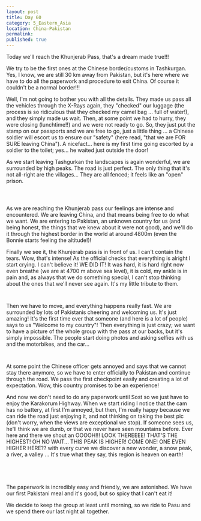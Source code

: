```yaml
---
layout: post
title: Day 60
category: 5_Eastern_Asia
location: China-Pakistan
permalink: 
published: true
---
```


Today we'll reach the Khunjerab Pass, that's a dream made true!!!

We try to be the first ones at the Chinese border/customs in Tashkurgan. Yes, I know, we are still 30 km away from Pakistan, but it's here where we have to do all the paperwork and procedure to exit China. Of course it couldn't be a normal border!!!

Well, I'm not going to bother you with all the details. They made us pass all the vehicles through the X-Rays again, they "checked" our luggage (the process is so ridiculous that they checked my camel bag ... full of water!), and they simply made us wait. Then, at some point we had to hurry, they were closing (lunchtime!!) and we were not ready to go. So, they just put the stamp on our passports and we are free to go, just a little thing ... a Chinese soldier will escort us to ensure our "safety" (here read, "that we are FOR SURE leaving China"). A nicefact... here is my first time going escorted by a soldier to the toilet; yes... he waited just outside the door!

As we start leaving Tashgurkan the landscapes is again wonderful, we are surrounded by high peaks. The road is just perfect. The only thing that it's not all-right are the villages... They are all fenced; it feels like an "open" prison.

<p><a
href="https://lh3.googleusercontent.com/seH3J4g2_V7mi7rwoJcon89oENrJwEy9b9CzGdCe_s0zXJa04frPzK10VnM1HJxX1_LFjuC4lLFiaTMIssSX7GUEbEuJOfhbeHo8rh7ZnNXyB1x5F-eDRk_P66YDgBBnWzdllJgcydQdSn-xkM1iZAUEmhPH-CWjGRdgt2XcqmKmTKNMaN01--WbCMBBS4wTV4dUcgn9Hxyljq9V-TF4NP3RuY4KPXrNTxNMUyI2HA5I5t9gyV0HbZLswvfLM1kxJcKuO9Fzwg1j8xlcMIvNHcOwxrcTPWC6iq92o5V4WiB_aKb2MuFUd1rtpkXKrd29xLkEJaDjg3jOIlHh3HZqAkxGbtiMH33r7RD8zJb5VW6VV3BAaRUVa5mGXVAfGmjBq4ju3HxwmfLuohsfatGgOc9OLcfnU3o-ErvO6dMrXyY8e-mNrKyo1Hq9KQPRAfS3kUh9bRRgwS8xdLkI2EpeRo9L4MC8gjMtrWq6AP6PK6iSIoJeBT6gbSSTiUOlmcpJ-L1-mq6On90Wn0xcH0JD8D-j5UG0P3gLr2vkBm5ue2qRmhbzlRkoZHqFJAqs0DFiFOyzF1sCRrlT1Z1pgNptnAPztmsR8t3mnGMOYww1abO8CIMK0FLD94Og8V6aE-QNLMrgv3wMbHpfwg2ykM-NZ-M88nDoeloDUbOW2AmwrmaN6bmaQvpLhlPvww=w835-h626-no"><img 
src="https://lh3.googleusercontent.com/seH3J4g2_V7mi7rwoJcon89oENrJwEy9b9CzGdCe_s0zXJa04frPzK10VnM1HJxX1_LFjuC4lLFiaTMIssSX7GUEbEuJOfhbeHo8rh7ZnNXyB1x5F-eDRk_P66YDgBBnWzdllJgcydQdSn-xkM1iZAUEmhPH-CWjGRdgt2XcqmKmTKNMaN01--WbCMBBS4wTV4dUcgn9Hxyljq9V-TF4NP3RuY4KPXrNTxNMUyI2HA5I5t9gyV0HbZLswvfLM1kxJcKuO9Fzwg1j8xlcMIvNHcOwxrcTPWC6iq92o5V4WiB_aKb2MuFUd1rtpkXKrd29xLkEJaDjg3jOIlHh3HZqAkxGbtiMH33r7RD8zJb5VW6VV3BAaRUVa5mGXVAfGmjBq4ju3HxwmfLuohsfatGgOc9OLcfnU3o-ErvO6dMrXyY8e-mNrKyo1Hq9KQPRAfS3kUh9bRRgwS8xdLkI2EpeRo9L4MC8gjMtrWq6AP6PK6iSIoJeBT6gbSSTiUOlmcpJ-L1-mq6On90Wn0xcH0JD8D-j5UG0P3gLr2vkBm5ue2qRmhbzlRkoZHqFJAqs0DFiFOyzF1sCRrlT1Z1pgNptnAPztmsR8t3mnGMOYww1abO8CIMK0FLD94Og8V6aE-QNLMrgv3wMbHpfwg2ykM-NZ-M88nDoeloDUbOW2AmwrmaN6bmaQvpLhlPvww=w835-h626-no" alt=""></a></p>

<p><a
href="https://lh3.googleusercontent.com/9yEJ_BEWFkWrkQjlj7gLXU8b9j6UaLPI-ZQ6vnpWB6EBY5wTaWm8De4h4wBMTwiyo5z4foCUoOk9fUX7sI8-eIs8npj3N6-g--c-dgq1d7wU9KQjsqdONnUvXf7wMof-QCVc4L_5sOsWDnyUPt2GkuZpcS9WSPdB3JWM2XzDdCMZBWWSJX9HiG5A5QAvdcMa6TZEB34idO49Qbnsim7Re0HD4p9Yh6dU1TIApjytxw5joTBVIyiqrhN-EfYZzsN5o2aV_CKGqvll8XVNqEdoNUjbtc5zI16zzOP0tbUHug9F5w8Xtrgl0XDB0MYevK3KciHVY0uERDuH9wWTbvIqLNW5acjthcGrv7hyc7Mya1donStAuexY67FCoKPJ3_bSny7xvzXKctOztosNqOUseoFQYGXaZ3Nv_xguZpIWkywMUOOYh6bfBKmOi2CGtFCV4bkhywllIyG8OT37yK_aXqFt7s4QbdvCAX2abjgwUOKA5gGEDuqW75TKXJWahKFbl5NcRzIrjsnut4eIxist1EeRXlDHPn5Z62e07bltuG5MOeWQZEy_cKGAEEWijSqiz8RdfD45Up0mD8Q1ZagLiiRnzFjXkpXPqPHPvbBLMFbf41pmAWaIiQJLfDhrYhBMw6vvFx1btWVA-OpDFNyHbisaatifK3lS0F-oUzWxM0DocPtge2hEmLhi0Q=w1043-h782-no"><img 
src="https://lh3.googleusercontent.com/9yEJ_BEWFkWrkQjlj7gLXU8b9j6UaLPI-ZQ6vnpWB6EBY5wTaWm8De4h4wBMTwiyo5z4foCUoOk9fUX7sI8-eIs8npj3N6-g--c-dgq1d7wU9KQjsqdONnUvXf7wMof-QCVc4L_5sOsWDnyUPt2GkuZpcS9WSPdB3JWM2XzDdCMZBWWSJX9HiG5A5QAvdcMa6TZEB34idO49Qbnsim7Re0HD4p9Yh6dU1TIApjytxw5joTBVIyiqrhN-EfYZzsN5o2aV_CKGqvll8XVNqEdoNUjbtc5zI16zzOP0tbUHug9F5w8Xtrgl0XDB0MYevK3KciHVY0uERDuH9wWTbvIqLNW5acjthcGrv7hyc7Mya1donStAuexY67FCoKPJ3_bSny7xvzXKctOztosNqOUseoFQYGXaZ3Nv_xguZpIWkywMUOOYh6bfBKmOi2CGtFCV4bkhywllIyG8OT37yK_aXqFt7s4QbdvCAX2abjgwUOKA5gGEDuqW75TKXJWahKFbl5NcRzIrjsnut4eIxist1EeRXlDHPn5Z62e07bltuG5MOeWQZEy_cKGAEEWijSqiz8RdfD45Up0mD8Q1ZagLiiRnzFjXkpXPqPHPvbBLMFbf41pmAWaIiQJLfDhrYhBMw6vvFx1btWVA-OpDFNyHbisaatifK3lS0F-oUzWxM0DocPtge2hEmLhi0Q=w1043-h782-no" alt=""></a></p>

<p><a
href="https://lh3.googleusercontent.com/Ytj1hrJM-ut09V7ZTYNdPaw7MWKaoadJhJ8TXjvjLbi2O-pUDYb-ogAEdqebnepbOjPd2eitIUnma7LXlI_O7VpJWcQAgJVBZ6ceNJs4WdNtHQ0mimQNM2k39_eqEjIMuSA5AiUqRme2yilPRLmLoupG49ZLEBqWZO-hfCtzQEp914K0TLhP9tKMAaseV6aTNrL3T57j20QkvQoOoKuSTuKthKHzWoGzjBVH-rsvBsUFXSid0L8SicJBsKLrq22sJ7SbUjhEjxopbuxQ-ROAei09jUgAGL2q38vERPuo_CZTZFDhG0qEEa_4Clsb3mHai5J9j0S-29neAw1JkzUY5PaIXHa66DpxazSt4wjbpLdgwn-3SqC_iLYxO8tUBcEj8KKeNWAXq_LBP0B-Z_I7zqbGTMjDuaYDKkSTFmEraQTN0BFD6vyL1k4FhfVAUIAqAv8ZLgfSXiIPb_6A9_pEOWMjxsKgFDa9fpF3YOdMdQ7EvNSc5kVLqP1PlSEbjdNIPDFMtLszyzcKD44wTnGlor4t2dLn1MSTUxFKMZVoiVb4esHMY4uGtDbiE4VdFlCCMFiJaVQpAn0qRjjirM2Sm4k0xqR7Hruav2UaZtDavEY1sb_DIVq4FVN3fCoa-jlG7Ii-52c55Ez1QiUG3DJdEn1OaTKiJyjpczEnPL5g1aJC4v__aimifVnMxw=w1043-h782-no"><img 
src="https://lh3.googleusercontent.com/Ytj1hrJM-ut09V7ZTYNdPaw7MWKaoadJhJ8TXjvjLbi2O-pUDYb-ogAEdqebnepbOjPd2eitIUnma7LXlI_O7VpJWcQAgJVBZ6ceNJs4WdNtHQ0mimQNM2k39_eqEjIMuSA5AiUqRme2yilPRLmLoupG49ZLEBqWZO-hfCtzQEp914K0TLhP9tKMAaseV6aTNrL3T57j20QkvQoOoKuSTuKthKHzWoGzjBVH-rsvBsUFXSid0L8SicJBsKLrq22sJ7SbUjhEjxopbuxQ-ROAei09jUgAGL2q38vERPuo_CZTZFDhG0qEEa_4Clsb3mHai5J9j0S-29neAw1JkzUY5PaIXHa66DpxazSt4wjbpLdgwn-3SqC_iLYxO8tUBcEj8KKeNWAXq_LBP0B-Z_I7zqbGTMjDuaYDKkSTFmEraQTN0BFD6vyL1k4FhfVAUIAqAv8ZLgfSXiIPb_6A9_pEOWMjxsKgFDa9fpF3YOdMdQ7EvNSc5kVLqP1PlSEbjdNIPDFMtLszyzcKD44wTnGlor4t2dLn1MSTUxFKMZVoiVb4esHMY4uGtDbiE4VdFlCCMFiJaVQpAn0qRjjirM2Sm4k0xqR7Hruav2UaZtDavEY1sb_DIVq4FVN3fCoa-jlG7Ii-52c55Ez1QiUG3DJdEn1OaTKiJyjpczEnPL5g1aJC4v__aimifVnMxw=w1043-h782-no" alt=""></a></p>

As we are reaching the Khunjerab pass our feelings are intense and encountered. We are leaving China, and that means being free to do what we want. We are entering to Pakistan, an unknown country for us (and being honest, the things that we knew about it were not good), and we'll do it through the highest border in the world at around 4800m (even the Bonnie starts feeling the altitude!)!

Finally we see it, the Khunjerab pass is in front of us. I can't contain the tears. Wow, that's intense! As the official checks that everything is alright I start crying. I can't believe it! WE DID IT! It was hard, it is hard right now even breathe (we are at 4700 m above sea level), it is cold, my ankle is in pain and, as always that we do something special, I can't stop thinking about the ones that we'll never see again. It's my little tribute to them.

<p><a
href="https://lh3.googleusercontent.com/uCkgqNuLdoy0I7yt1yzlwNVTlRNliQlAHjm6za3-nAQb-3XLAwzsTuHgAQWA92FqEBxkRO5aO-6fUuYViENBjlRyAGFb_Z2IJ0sSN7EYxbWTyC0H4_EfHitcAxmF_1JzKeA51sH65hwytj8O0sIvfmfZ2FENXJc3q0a-4sc6jix1QuYXz17KOWbX9xEBhunh5lhH4vO79imykeDiMQcgkXjHCEvc8yMDZ54gFU4ePj3NSDVP_UioKJOrjxi7mYizgM_QEUrOeQ_m-jEqlzi12XIAqF56aUXoEqcIdmZtIzD5MIJLzMZXbeH4GrzUKGFxPShrcmdR0A7iz8_ERAnTvJxG1wcI7z2efFdX-k3d8z9FwyLgAKo50uZ6ZDwADoziSeFbeBhCflQMclfXddVPXAXATTT-cTFzEDjjznDwThxGnzsvoEaoCbqJOp3Jy6m97mV_zpgsOUPfrFEdAZfg_2DBEdgzNKnptFQVgqLkLvHZxfEKjeP5bR8fABmXMuUWmO4c1m2nsf3dRm5nEUlPH_kwEcKjgOglGDnRbSM6OVrzXWNaIot77L4KZw5CS38iichSJAWXDqg6jDVmGQzVxzy9wLG5ssTpjsmaXYPh9UzwmLDeHEfUgi95ooUpzaAiLAkrpByvOGl-AM9y0bGLuXYcQ2GIY504sDsYfD7Yh4OXC0ucR8jkURcw3w=w1043-h782-no"><img 
src="https://lh3.googleusercontent.com/uCkgqNuLdoy0I7yt1yzlwNVTlRNliQlAHjm6za3-nAQb-3XLAwzsTuHgAQWA92FqEBxkRO5aO-6fUuYViENBjlRyAGFb_Z2IJ0sSN7EYxbWTyC0H4_EfHitcAxmF_1JzKeA51sH65hwytj8O0sIvfmfZ2FENXJc3q0a-4sc6jix1QuYXz17KOWbX9xEBhunh5lhH4vO79imykeDiMQcgkXjHCEvc8yMDZ54gFU4ePj3NSDVP_UioKJOrjxi7mYizgM_QEUrOeQ_m-jEqlzi12XIAqF56aUXoEqcIdmZtIzD5MIJLzMZXbeH4GrzUKGFxPShrcmdR0A7iz8_ERAnTvJxG1wcI7z2efFdX-k3d8z9FwyLgAKo50uZ6ZDwADoziSeFbeBhCflQMclfXddVPXAXATTT-cTFzEDjjznDwThxGnzsvoEaoCbqJOp3Jy6m97mV_zpgsOUPfrFEdAZfg_2DBEdgzNKnptFQVgqLkLvHZxfEKjeP5bR8fABmXMuUWmO4c1m2nsf3dRm5nEUlPH_kwEcKjgOglGDnRbSM6OVrzXWNaIot77L4KZw5CS38iichSJAWXDqg6jDVmGQzVxzy9wLG5ssTpjsmaXYPh9UzwmLDeHEfUgi95ooUpzaAiLAkrpByvOGl-AM9y0bGLuXYcQ2GIY504sDsYfD7Yh4OXC0ucR8jkURcw3w=w1043-h782-no" alt=""></a></p>

<p><a
href="https://lh3.googleusercontent.com/K2_TmG9fSzTa3iKb3b-vy1udHcCCfvYdfxo-nnU8sPUUmEem9Sq1XGBR6N9Qv7Xr5I7ssNQt-Vvuwgs98XqmhRh2tb3EPE4jhD3t8xszbjHIhRm2DjBcrMJi-8ANIgACuRrEPSOXPBUlGLj4dJT_r5kq_y8zYNyVpflGe-u43hi9b4iQhUqydLkQaDS6TTF2gqT1Hyn-sALIcDRcbz34JDFraT41I31VXHaH-JuqUWDTQ6YCWJd5YxHZ8TtEF4ykjS3XPz5f56poc7J429Ge9TlujWNsXs9The1mRe7y4RApZNruVYFOMI1nbgwVAggDbDjMXRKASJ44SIVZYKNx-xH9e1L-QoSXYM8zZS3KbA1pJmuVKL-wEPUn81U0k1U2H6pphNd6lA_i4FUIfKzQ9sH1HCESAETNZmEwz6LXJN0Emulxe5-EZZ54tRuj07yZ7nS-8zjhsGJYq7BWb6asgEbfUUQrf-aVhvo2LV8di5-0UwD_iNefqLjIOQMjRdffqcBXUBCSy7WAr7XRDeqbTbhVZ7otpxMmTyZu0zdRFI0l7FwJF7l0nEXGhVMDluijZ4dfc_frqYAmwUIUuXuiRYItzDm4y_LHr3q8lK80ETLZMl_oUGehL3RZVtTs9F7BufLUFlsGh0E2BLVfCaMcaYAx-DzSW9HcnFA-A1urKZki5ccfFueuVdFFQA=w1043-h782-no"><img 
src="https://lh3.googleusercontent.com/K2_TmG9fSzTa3iKb3b-vy1udHcCCfvYdfxo-nnU8sPUUmEem9Sq1XGBR6N9Qv7Xr5I7ssNQt-Vvuwgs98XqmhRh2tb3EPE4jhD3t8xszbjHIhRm2DjBcrMJi-8ANIgACuRrEPSOXPBUlGLj4dJT_r5kq_y8zYNyVpflGe-u43hi9b4iQhUqydLkQaDS6TTF2gqT1Hyn-sALIcDRcbz34JDFraT41I31VXHaH-JuqUWDTQ6YCWJd5YxHZ8TtEF4ykjS3XPz5f56poc7J429Ge9TlujWNsXs9The1mRe7y4RApZNruVYFOMI1nbgwVAggDbDjMXRKASJ44SIVZYKNx-xH9e1L-QoSXYM8zZS3KbA1pJmuVKL-wEPUn81U0k1U2H6pphNd6lA_i4FUIfKzQ9sH1HCESAETNZmEwz6LXJN0Emulxe5-EZZ54tRuj07yZ7nS-8zjhsGJYq7BWb6asgEbfUUQrf-aVhvo2LV8di5-0UwD_iNefqLjIOQMjRdffqcBXUBCSy7WAr7XRDeqbTbhVZ7otpxMmTyZu0zdRFI0l7FwJF7l0nEXGhVMDluijZ4dfc_frqYAmwUIUuXuiRYItzDm4y_LHr3q8lK80ETLZMl_oUGehL3RZVtTs9F7BufLUFlsGh0E2BLVfCaMcaYAx-DzSW9HcnFA-A1urKZki5ccfFueuVdFFQA=w1043-h782-no" alt=""></a></p>

Then we have to move, and everything happens really fast. We are surrounded by lots of Pakistanis cheering and welcoming us. It's just amazing! It's the first time ever that someone (and here is a lot of people) says to us "Welcome to my country"! Then everything is just crazy; we want to have a picture of the whole group with the pass at our backs, but it's simply impossible. The people start doing photos and asking selfies with us and the motorbikes, and the car...

<p><a
href="https://lh3.googleusercontent.com/drFty2S-khHfqxC2AbMsbRXRskzlcEq5RVqTATh6ShA16pWHGyhflHWCuGVrsXbaJGW0MvJskoNYmcsR763mX2-aMPE2NAg1FOd15uMPV2er22tlldCj5P7i4J-qsckPz58NmpgUKFtbjiwXWovNxXgyUUiX9VHUPREU0UF9ai_uVM3tDoqlOU3UU3HzdsBmFRMNSK_KynM5nv02kzGTueEN6aDePzUxIcsNmNdaZa-65CQlnrsGQyEqiW1SIFo4ZP6NvWxA9RETQ2mBpgJFdE0UFmAZp08JzbGbz54aoP5X34GEzABkrd76V1uRZUQz_Y-xH1MspBP_CvkzUJcozljgZhTgYYyUQIuw0cO-USwUD4ePn6OB6RSYPgt4-3K9gAWpbvjuLNF0eimits0_H-GlveVfFpbj9UmO1E4UQyLSvo4omI_SdOPlLLDatHEGfXieEvzNnjw9M5p_0S6x3qRKqhoelPDuhNR8Jw9wgIbDohRM637sMMWjEwT_p_jfuXdw06h6Xx9w1sI94W09zgHyn5cay6PXhahDJZH3btbs8bD0lSrbv5PYdd1EDdeP_KL3PQjLyO__vx4lVS7LfAukO6EIxgxnIcbtSPwJ2iyaBa8UorVnk5fW6goKbmTZI71IvHtSE5Vy80Y9J92P0tfSK6VDBfw740vSdozVpLtgSWdtSG2aXpmxzg=w1043-h782-no"><img 
src="https://lh3.googleusercontent.com/drFty2S-khHfqxC2AbMsbRXRskzlcEq5RVqTATh6ShA16pWHGyhflHWCuGVrsXbaJGW0MvJskoNYmcsR763mX2-aMPE2NAg1FOd15uMPV2er22tlldCj5P7i4J-qsckPz58NmpgUKFtbjiwXWovNxXgyUUiX9VHUPREU0UF9ai_uVM3tDoqlOU3UU3HzdsBmFRMNSK_KynM5nv02kzGTueEN6aDePzUxIcsNmNdaZa-65CQlnrsGQyEqiW1SIFo4ZP6NvWxA9RETQ2mBpgJFdE0UFmAZp08JzbGbz54aoP5X34GEzABkrd76V1uRZUQz_Y-xH1MspBP_CvkzUJcozljgZhTgYYyUQIuw0cO-USwUD4ePn6OB6RSYPgt4-3K9gAWpbvjuLNF0eimits0_H-GlveVfFpbj9UmO1E4UQyLSvo4omI_SdOPlLLDatHEGfXieEvzNnjw9M5p_0S6x3qRKqhoelPDuhNR8Jw9wgIbDohRM637sMMWjEwT_p_jfuXdw06h6Xx9w1sI94W09zgHyn5cay6PXhahDJZH3btbs8bD0lSrbv5PYdd1EDdeP_KL3PQjLyO__vx4lVS7LfAukO6EIxgxnIcbtSPwJ2iyaBa8UorVnk5fW6goKbmTZI71IvHtSE5Vy80Y9J92P0tfSK6VDBfw740vSdozVpLtgSWdtSG2aXpmxzg=w1043-h782-no" alt=""></a></p>

<p><a
href="https://lh3.googleusercontent.com/dA6LDTngU_5gOwWgUuECwlEWO8215yEtZLCcnDTLo6_I-XpEGafYuazy-TLidZ8C9W8zOAcFEPu5x_5Fh8SMEvBCRwmDGU4aOvrZmN2YVX99M37VUYKnmAyN8H203U9uobO95_PMCmUIIjdWDiKX77xR2PD6rrSW6dm2g3p9wxL0UYqAay068QABj3wnm28SHQE_7PzEEvXDyP9wqqNMVwi1yw-X_Ob_Fuas0HWa7Gl2byZP6SNgkB8WnsPnVKyGFo7pw10cRnLubZp5kVZkoFewjFYrYacm_Onc4vJnwZTAmxb6JvytA-GZiVfyX4wQCiR6ioKQT7V77ko4NbbaQ99u0yPJMC079Q6OluLHTO0BM5ssUUcENvnus3Y8h7FdsQN9EVueWv7FwwuwXtuqcdRgS1XSGi0C-Uzl0BdYALynhdsEaZo9W9KlYBsbYKlipHoMJ5DroZKx0IH-d4J2sXttxlGjYsDz2sgINfhVmWStS76FYFq3jOTfRH6DT1fikHvSZsRhWlxeRXG8MoUlOy2Pdw3pDB4FGJfwcuQGmynzoMC8L8WXWNhWV2f_QF4mWubmPVmXGkRzMJfkpcuIMBvwpO2X6WII0BXjTP75WTEhHzrlH4R-aY6uNsY1h3egUDV0g7Y78FS_VFDLAGEld5JrUv_wzsRsCsTh1P8FChSkmYTN4lzt1VeWmw=w1043-h782-no"><img 
src="https://lh3.googleusercontent.com/dA6LDTngU_5gOwWgUuECwlEWO8215yEtZLCcnDTLo6_I-XpEGafYuazy-TLidZ8C9W8zOAcFEPu5x_5Fh8SMEvBCRwmDGU4aOvrZmN2YVX99M37VUYKnmAyN8H203U9uobO95_PMCmUIIjdWDiKX77xR2PD6rrSW6dm2g3p9wxL0UYqAay068QABj3wnm28SHQE_7PzEEvXDyP9wqqNMVwi1yw-X_Ob_Fuas0HWa7Gl2byZP6SNgkB8WnsPnVKyGFo7pw10cRnLubZp5kVZkoFewjFYrYacm_Onc4vJnwZTAmxb6JvytA-GZiVfyX4wQCiR6ioKQT7V77ko4NbbaQ99u0yPJMC079Q6OluLHTO0BM5ssUUcENvnus3Y8h7FdsQN9EVueWv7FwwuwXtuqcdRgS1XSGi0C-Uzl0BdYALynhdsEaZo9W9KlYBsbYKlipHoMJ5DroZKx0IH-d4J2sXttxlGjYsDz2sgINfhVmWStS76FYFq3jOTfRH6DT1fikHvSZsRhWlxeRXG8MoUlOy2Pdw3pDB4FGJfwcuQGmynzoMC8L8WXWNhWV2f_QF4mWubmPVmXGkRzMJfkpcuIMBvwpO2X6WII0BXjTP75WTEhHzrlH4R-aY6uNsY1h3egUDV0g7Y78FS_VFDLAGEld5JrUv_wzsRsCsTh1P8FChSkmYTN4lzt1VeWmw=w1043-h782-no" alt=""></a></p>

At some point the Chinese officer gets annoyed and says that we cannot stay there anymore, so we have to enter officially to Pakistan and continue through the road. We pass the first checkpoint easily and creating a lot of expectation. Wow, this country promises to be an experience!

And now we don't need to do any paperwork until Sost so we just have to enjoy the Karakorum Highway. When we start riding I notice that the cam has no battery, at first I'm annoyed, but then, I'm really happy because we can ride the road just enjoying it, and not thinking on taking the best pic (don't worry, when the views are exceptional we stop). If someone sees us, he'll think we are dumb, or that we never have seen mountains before. Ever here and there we shout an OOOOH!!! LOOK THEREEEE! THAT'S THE HIGHEST! OH NO WAIT... THIS PEAK IS HIGHER! COME ONE! ONE EVEN HIGHER HERE?? with every curve we discover a new wonder, a snow peak, a river, a valley ... It's true what they say, this region is heaven on earth!

<p><a
href="https://lh3.googleusercontent.com/lyltfD5sKDUEYQgzx12uNXd1OX5RcjTvY9hmILncq9KH0t9xCHS5wktxWf_TvwwPQGlQ3B_FC_OIaWOfl1r6_You5JFCIFVGKDRoRVlYGOBz9WDMqAg0EAfhanatTXcfI37j3x7bQvd5tXzKNufrRjuoARZVaGy4PerIY6rLh58t808TXqy6reIAIiht8X1hYbGP567k6OG8b4RV9MhFJjKw3Ncrj9lBxStypgFT04-sTU1FommVlDMJDyIeiecOSVqVEeXnszj1zMvfrN2MT_fSLVrwoi4Fk3Fzx3tmDd7dZzFKaZzJ49-ucD8Qn2163tz41O3e0Os24rJKxXiGIX9bo5xd0N4TCdyuXmSw6HR2Pt3HU4ImB6LuYznxkzXZuALGPpjdCMyT5Lmnwgkd2fK2mDX3PQk1EIl6QLZh6cJW5KGylkL7cVMNXZgafoQcxe13blBcO6wylbKYoDR68ZUVS9KEvEtERvocViQqkypsPYTaF2-9xgBGc0kR7mLXOEME3chfqmGLHJcqMoVcIHlCoYusXbzqPkYFcbSBTsDvD49TLYwr_JmLFCL6XtpcwEyr4r8zzewuX_hnnct8TCyqwkWDVZ0NpfOoxtHO4Nu2Y8YtrQ-1EfC6vaF5ed4xjG7Z-iW30UhSLBq9hLh8vnOBkuh0Ms9FS3l2ylFrvGAWFmy83GqBH4lvHg=w835-h626-no"><img 
src="https://lh3.googleusercontent.com/lyltfD5sKDUEYQgzx12uNXd1OX5RcjTvY9hmILncq9KH0t9xCHS5wktxWf_TvwwPQGlQ3B_FC_OIaWOfl1r6_You5JFCIFVGKDRoRVlYGOBz9WDMqAg0EAfhanatTXcfI37j3x7bQvd5tXzKNufrRjuoARZVaGy4PerIY6rLh58t808TXqy6reIAIiht8X1hYbGP567k6OG8b4RV9MhFJjKw3Ncrj9lBxStypgFT04-sTU1FommVlDMJDyIeiecOSVqVEeXnszj1zMvfrN2MT_fSLVrwoi4Fk3Fzx3tmDd7dZzFKaZzJ49-ucD8Qn2163tz41O3e0Os24rJKxXiGIX9bo5xd0N4TCdyuXmSw6HR2Pt3HU4ImB6LuYznxkzXZuALGPpjdCMyT5Lmnwgkd2fK2mDX3PQk1EIl6QLZh6cJW5KGylkL7cVMNXZgafoQcxe13blBcO6wylbKYoDR68ZUVS9KEvEtERvocViQqkypsPYTaF2-9xgBGc0kR7mLXOEME3chfqmGLHJcqMoVcIHlCoYusXbzqPkYFcbSBTsDvD49TLYwr_JmLFCL6XtpcwEyr4r8zzewuX_hnnct8TCyqwkWDVZ0NpfOoxtHO4Nu2Y8YtrQ-1EfC6vaF5ed4xjG7Z-iW30UhSLBq9hLh8vnOBkuh0Ms9FS3l2ylFrvGAWFmy83GqBH4lvHg=w835-h626-no" alt=""></a></p>

<p><a
href="https://lh3.googleusercontent.com/ZexTT-XO9N4esLlxOONrvVfqlQK5GgqCj0pRLjkxru_Y1Sa3lrhb763aeJIATFAKVrzucOV1dYt8KkrjmOLHWH_TU5Xt3k-nm_3mIXih59lT1k4fQZ6Eh1v76HEuEgrapKUui8N6FCTsPr_kW4xk2_9lDwDbHlbsZi8o3FXbmAI9sK4X7kCBde-fxtvTSwwZNb6mrUJlEuCf2uk5lFaoAS8puKMaCNl3Zru23F2StBYjiiE-zq_l4nHatQIXKueVgXinjJ7zvGsJA45yqOojsv8-OvneRtnwhkUvZbtz3rM5SaAm0GoyfMP1io1OXRFAZuNRa0uwN-XPATUaAB9haOa-UmoPM5A5Cxlh6GRg3S7gD6ER73thzmyNX_Z2Rv23YqKu4ZjlRN7J6NR4iLvSvVZf1NL7iNpAfJf16p9kdDOcthA2pRKM-4UuEXwdwLjz0mrS28ESB0mO4xrW_HhrKcTPuUZxJSBzKyC_I6PuCtpYOfxIG614lnDwTVs-C4nrFETlJ4QHmBxywyhQnxKnZiuE1W43QrJK45PLZp-lfFLoh7Y_JR8l7ixENRLvdkcxiB9eQCMuUYJBSysGmMybDSd3fRSfuc3Xyt_z5MaI7gMwP3WHObSLtnMo9PL618e-p1wIomjwVJIJk9_6QjOK6NdroZJOW9SBSuaAjLl2DQ3p8qEZ3TVgEBbY-w=w1043-h782-no"><img 
src="https://lh3.googleusercontent.com/ZexTT-XO9N4esLlxOONrvVfqlQK5GgqCj0pRLjkxru_Y1Sa3lrhb763aeJIATFAKVrzucOV1dYt8KkrjmOLHWH_TU5Xt3k-nm_3mIXih59lT1k4fQZ6Eh1v76HEuEgrapKUui8N6FCTsPr_kW4xk2_9lDwDbHlbsZi8o3FXbmAI9sK4X7kCBde-fxtvTSwwZNb6mrUJlEuCf2uk5lFaoAS8puKMaCNl3Zru23F2StBYjiiE-zq_l4nHatQIXKueVgXinjJ7zvGsJA45yqOojsv8-OvneRtnwhkUvZbtz3rM5SaAm0GoyfMP1io1OXRFAZuNRa0uwN-XPATUaAB9haOa-UmoPM5A5Cxlh6GRg3S7gD6ER73thzmyNX_Z2Rv23YqKu4ZjlRN7J6NR4iLvSvVZf1NL7iNpAfJf16p9kdDOcthA2pRKM-4UuEXwdwLjz0mrS28ESB0mO4xrW_HhrKcTPuUZxJSBzKyC_I6PuCtpYOfxIG614lnDwTVs-C4nrFETlJ4QHmBxywyhQnxKnZiuE1W43QrJK45PLZp-lfFLoh7Y_JR8l7ixENRLvdkcxiB9eQCMuUYJBSysGmMybDSd3fRSfuc3Xyt_z5MaI7gMwP3WHObSLtnMo9PL618e-p1wIomjwVJIJk9_6QjOK6NdroZJOW9SBSuaAjLl2DQ3p8qEZ3TVgEBbY-w=w1043-h782-no" alt=""></a></p>

<p><a
href="https://lh3.googleusercontent.com/mFyITD-GPQkGPiz0nWMDlgjXz_TEQv1m0Drij-YFWZpYd2qr2MUbrziMB4HJH7ur7aEoCYNesD6WIah5srCe54enpd5iGjPN_QWr2_V9yABSD2pW5_1y-6g_w8nJxDE200zC2HJmS__3JyeDFiC5pRKZXeANMbZDn7RavPVE3ma0OsWDweYsXgqnfDhBfaD1tX6sClg0FRmStlDGL-pCnN1opW13qcpDIcZM4mV6xRVNnrBHle8L4OU8exfKsVTPQDjUlPPpr_MjCsWUp1DOXxGWeYEy9kXbcEQmiIrKY0gJ6msSuMuskI0LpyW2dBnDGEoihgXSg9kScwFh6X_2-G_fqbRESyocvC70YaEBRXr0Yv-fZrwhBpm-eG4BpqaDRTaVeCd8wST4MBEMysYdL_LSIb0C7xhWaofOAYrka0SRpfIXOU4tte4DgPcuQ2xwlt_Lp-QAFmgLHdI1YkbApvX_b5X--IEX2OSgPGhH0iqb5RWBpVNEFLR2cQbXAiSGDnuAgnjhtCSoSMuCUBCPzUv18xD8fA4cjWcm_lssRt3rQlpJlCJ-C1cjXHRy-XkTMcP_Y7UO53YJW61DnU1JMOjH2RLtbNlQnj6GHerHwTSaB31Ww79YfX7vdEgLxzN0dbj_U9t5OgEdZjxusSSSYeQTWawNIDUo8d4u9Gbu7TUgsUxEWS2DroaR1A=w1043-h782-no"><img 
src="https://lh3.googleusercontent.com/mFyITD-GPQkGPiz0nWMDlgjXz_TEQv1m0Drij-YFWZpYd2qr2MUbrziMB4HJH7ur7aEoCYNesD6WIah5srCe54enpd5iGjPN_QWr2_V9yABSD2pW5_1y-6g_w8nJxDE200zC2HJmS__3JyeDFiC5pRKZXeANMbZDn7RavPVE3ma0OsWDweYsXgqnfDhBfaD1tX6sClg0FRmStlDGL-pCnN1opW13qcpDIcZM4mV6xRVNnrBHle8L4OU8exfKsVTPQDjUlPPpr_MjCsWUp1DOXxGWeYEy9kXbcEQmiIrKY0gJ6msSuMuskI0LpyW2dBnDGEoihgXSg9kScwFh6X_2-G_fqbRESyocvC70YaEBRXr0Yv-fZrwhBpm-eG4BpqaDRTaVeCd8wST4MBEMysYdL_LSIb0C7xhWaofOAYrka0SRpfIXOU4tte4DgPcuQ2xwlt_Lp-QAFmgLHdI1YkbApvX_b5X--IEX2OSgPGhH0iqb5RWBpVNEFLR2cQbXAiSGDnuAgnjhtCSoSMuCUBCPzUv18xD8fA4cjWcm_lssRt3rQlpJlCJ-C1cjXHRy-XkTMcP_Y7UO53YJW61DnU1JMOjH2RLtbNlQnj6GHerHwTSaB31Ww79YfX7vdEgLxzN0dbj_U9t5OgEdZjxusSSSYeQTWawNIDUo8d4u9Gbu7TUgsUxEWS2DroaR1A=w1043-h782-no" alt=""></a></p>

<p><a
href="https://lh3.googleusercontent.com/YSGEv5fSmYJB2ZAPx0Ea7LMsOz-BWNg7_KHxXLlJEA9pkF8Uc2uuthWDooUu1JVgvWIr53FhdjXmUqTUgxA9Mgr8SnvkmYIj5Mwu-aR7qk9S4cAJaOLQ7jlFlVlQQgPLSdomMfPuLY5xRv1UfZSmphaCZiBrOQGB34OsIyGgFtOt5CAquxIe2ZyCUlffE4Bto-2K5N3i24Vu5jIGRxqUz6WsedgCglohVR7xYTSdhhLkXP34-NOCplthuf1_njhHGJLtAFPyoLplAM7Vj9-mQg56-XDMu8-u3UKJrSQKNt2bCqFFe_V5mxpEiikk98TQjmrdCKwKtFMDAqyX9tdFzSXBvySUa4PmSyddjffArCfGGI1BhqKRUjRZmamH9wrAc76RNQOJepAq9SMptQwd4LOdWBlwiX3eXFKXNIxUAuJXRU0z1jbRM48FJYp00IkTVmLLYylVR92qcIIQSb7Qw9QOG9aksnyRrHcO-UoIpewMEok3SdKO7qHcBdYlUb3za9Cvq7an8ENwvWydEMHItf6q0hkDi0H9n7v5DA4wpLYZFcIojybhtaDP08YpHc_9tVG6NxBV0wg5TgxfW9iLt7HGEHEzpBbAhd32BdPJK5vJqeXVyXnQvAl5_rq2eRwDHCWVbuN9UL6POjAACrF4HMk2wYbL5f9wDQYfX_P7CU-SF5kPSkuyVVv-VA=w835-h626-no"><img 
src="https://lh3.googleusercontent.com/8EbjLIaYUCMtEO7LUFsVSjWSTOLufEMNXfzWBg801mL5dPNdLYBpNxRcyQBsENsAjcvcd6owyi1J1iKdqlAZIrJXLPEc-_NhyWMjdLenk0t4UpOT_-ASBhxaTBuAMMwAi81NRcVQYcZjSHq8lNj11kVqg3dTt-BCO8R94G9V6PQeTDk67TISE_ND-SGM-9BcILlJ5aXU874kPAuKn09FIpts2JoZG5utYCsNSQLsE9Y2ytNOPDErhvd2FISwxNlTLsAlgDBDviDpAzeZx9BXPTMVrkfZOWJLM1ChPElLVncOo0JhMKJjt7VZNXRc88yOK-2_f-8s-EePjcsOi5CKcFrHHxxvuFripjrCO394S8c3EvXOzj5FEX4avnq1vjnKPatPzEzjA8udQ_YnCpKVxutxf972UZ1qqC1qu3FeuMZfI6Fh5MWB78yhvb225d4Ov9YiYU17K9Pi2d4yjkR6E4hJ2RRQWbAMwPPZpTVvDBy0XdR_SpfbIhMKF5Sc11eXpKQL5Jp2PbTOI68sIYF8ECi7up9XXN2yDtYN9SEET8HToIDsP1vmoJRw8UPcp2s5r8XvLIwlLUi6-VcsgRDKl-De5vC9XvYncsA29URQhct1dyaTFBqMlU88WHpXONe9GD2C-1Dh1aH8l1fFNSiHKH514EnjNC2Y2HyNGIuNlXAhL7AJkOAEnEql6g=w1044-h783-no" alt=""></a></p>

The paperwork is incredibly easy and friendly, we are astonished. We have our first Pakistani meal and it's good, but so spicy that I can't eat it!

We decide to keep the group at least until morning, so we ride to Pasu and we spend there our last night all together.